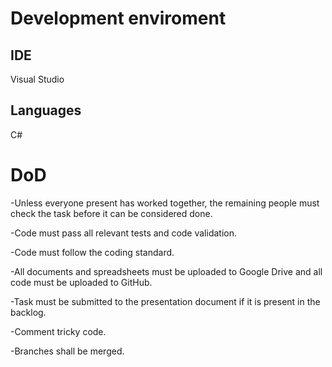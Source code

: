 # Development enviroment<br>

## IDE<br>
Visual Studio

## Languages<br>
C#

# DoD

-Unless everyone present has worked together, the remaining people must check the task before it can be considered done.

-Code must pass all relevant tests and code validation.

-Code must follow the coding standard.

-All documents and spreadsheets must be uploaded to Google Drive and all code must be uploaded to GitHub.  

-Task must be submitted to the presentation document if it is present in the backlog.

-Comment tricky code.

-Branches shall be merged.
